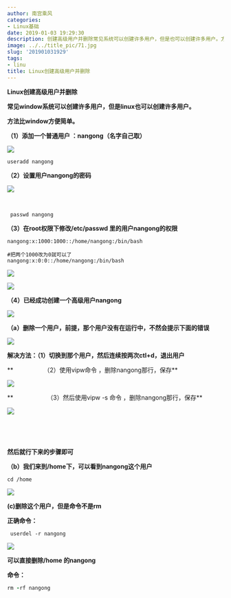 ```yaml
---
author: 南宫乘风
categories:
- Linux基础
date: 2019-01-03 19:29:30
description: 创建高级用户并删除常见系统可以创建许多用户，但是也可以创建许多用户。方法比方便简单。添加一个普通用户：名字自己取设置用户的密码在权限下修改里的用户的权限把两个改为就可以了已经成功创建一个高级用户删除一。。。。。。。
image: ../../title_pic/71.jpg
slug: '201901031929'
tags:
- linu
title: Linux创建高级用户并删除
---
```


<!--more-->

**Linux创建高级用户并删除**

**常见window系统可以创建许多用户，但是linux也可以创建许多用户。**

**方法比window方便简单。**

**（1）添加一个普通用户 ：nangong（名字自己取）**

**![](../../image/20190103184953829.png)**

```
useradd nangong
```

**（2）设置用户nangong的密码**

**![](../../image/2019010318542970.png)**

 

```
 passwd nangong
```

**（3）在root权限下修改/etc/passwd 里的用户nangong的权限**

```
nangong:x:1000:1000::/home/nangong:/bin/bash

#把两个1000改为0就可以了
nangong:x:0:0::/home/nangong:/bin/bash
```

**![](../../image/20190103185748386.png)**

**![](../../image/20190103190130253.png)**

**（4）已经成功创建一个高级用户nangong**

**![](../../image/20190103190411343.png)**

**（a）删除一个用户，前提，那个用户没有在运行中，不然会提示下面的错误**

**![](../../image/20190103190706617.png)**

**解决方法：（1）切换到那个用户，然后连续按两次ctl+d，退出用户**

**                  （2）使用vipw命令 ，删除nangong那行，保存**

**![](../../image/20190103192234370.png)**

**                    （3）然后使用vipw \-s 命令 ，删除nangong那行，保存**

**![](../../image/20190103192413723.png)**

 

 

**然后就行下来的步骤即可**

**（b）我们来到/home下，可以看到nangong这个用户**

```
cd /home
```

**![](../../image/20190103191012120.png)**

**\(c\)删除这个用户，但是命令不是rm**

**正确命令：**

```
 userdel -r nangong
```

**![](../../image/20190103192650903.png)**

**可以直接删除/home 的nangong**

**命令：**

```ruby
rm -rf nangong
```